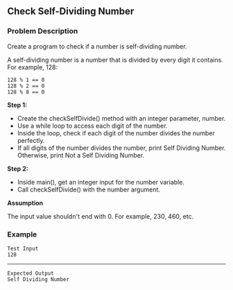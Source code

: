 ## Check Self-Dividing Number

### Problem Description
Create a program to check if a number is self-dividing number.

A self-dividing number is a number that is divided by every digit it contains. For example, 128:

    128 % 1 == 0
    128 % 2 == 0
    128 % 8 == 0

**Step 1:**

- Create the checkSelfDivide() method with an integer parameter, number.
- Use a while loop to access each digit of the number.
- Inside the loop, check if each digit of the number divides the number perfectly.
- If all digits of the number divides the number, print Self Dividing Number. Otherwise, print Not a Self Dividing Number.

**Step 2:**

- Inside main(), get an integer input for the number variable.
- Call checkSelfDivide() with the number argument.

**Assumption**

The input value shouldn't end with 0. For example, 230, 460, etc.

### Example
    Test Input
    128
-------
    Expected Output
    Self Dividing Number